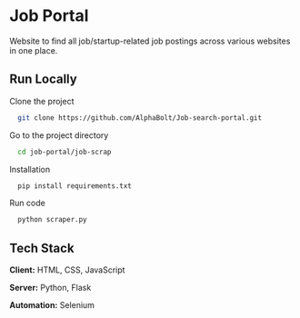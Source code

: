 # Job Portal
Website to find all job/startup-related job postings across various websites in one place.


## Run Locally

Clone the project

```bash
  git clone https://github.com/AlphaBolt/Job-search-portal.git
```

Go to the project directory

```bash
  cd job-portal/job-scrap
```

Installation

```bash
  pip install requirements.txt
```

Run code

```bash
  python scraper.py
```

## Tech Stack

**Client:** HTML, CSS, JavaScript 

**Server:** Python, Flask

**Automation:** Selenium

